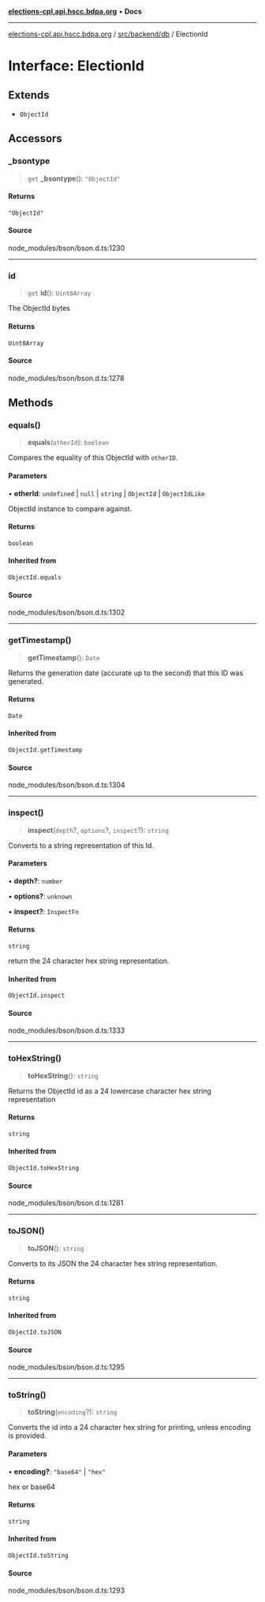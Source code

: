 [**elections-cpl.api.hscc.bdpa.org**](../../../../README.md) • **Docs**

***

[elections-cpl.api.hscc.bdpa.org](../../../../README.md) / [src/backend/db](../README.md) / ElectionId

# Interface: ElectionId

## Extends

- `ObjectId`

## Accessors

### \_bsontype

> `get` **\_bsontype**(): `"ObjectId"`

#### Returns

`"ObjectId"`

#### Source

node\_modules/bson/bson.d.ts:1230

***

### id

> `get` **id**(): `Uint8Array`

The ObjectId bytes

#### Returns

`Uint8Array`

#### Source

node\_modules/bson/bson.d.ts:1278

## Methods

### equals()

> **equals**(`otherId`): `boolean`

Compares the equality of this ObjectId with `otherID`.

#### Parameters

• **otherId**: `undefined` \| `null` \| `string` \| `ObjectId` \| `ObjectIdLike`

ObjectId instance to compare against.

#### Returns

`boolean`

#### Inherited from

`ObjectId.equals`

#### Source

node\_modules/bson/bson.d.ts:1302

***

### getTimestamp()

> **getTimestamp**(): `Date`

Returns the generation date (accurate up to the second) that this ID was generated.

#### Returns

`Date`

#### Inherited from

`ObjectId.getTimestamp`

#### Source

node\_modules/bson/bson.d.ts:1304

***

### inspect()

> **inspect**(`depth`?, `options`?, `inspect`?): `string`

Converts to a string representation of this Id.

#### Parameters

• **depth?**: `number`

• **options?**: `unknown`

• **inspect?**: `InspectFn`

#### Returns

`string`

return the 24 character hex string representation.

#### Inherited from

`ObjectId.inspect`

#### Source

node\_modules/bson/bson.d.ts:1333

***

### toHexString()

> **toHexString**(): `string`

Returns the ObjectId id as a 24 lowercase character hex string representation

#### Returns

`string`

#### Inherited from

`ObjectId.toHexString`

#### Source

node\_modules/bson/bson.d.ts:1281

***

### toJSON()

> **toJSON**(): `string`

Converts to its JSON the 24 character hex string representation.

#### Returns

`string`

#### Inherited from

`ObjectId.toJSON`

#### Source

node\_modules/bson/bson.d.ts:1295

***

### toString()

> **toString**(`encoding`?): `string`

Converts the id into a 24 character hex string for printing, unless encoding is provided.

#### Parameters

• **encoding?**: `"base64"` \| `"hex"`

hex or base64

#### Returns

`string`

#### Inherited from

`ObjectId.toString`

#### Source

node\_modules/bson/bson.d.ts:1293
